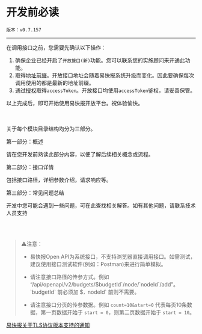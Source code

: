 # 开发前必读

`版本：v0.7.157`

---

在调用接口之前，您需要先确认以下操作：

1. 确保企业已经开启了`开放接口(新)`功能。您可以联系您的实施顾问来开通此功能。
2. 取得[地址前缀](getting-started/origin)。开放接口地址会随着易快报系统升级而变化。因此要确保每次调用使用的都是最新的地址前缀。
3. 通过[授权](getting-started/auth)取得`accessToken`。开放接口均使用`accessToken`鉴权，请妥善保管。

以上完成后，即可开始使用易快报开放平台。祝体验愉快。

<br/>
<br/>
关于每个模块目录结构均分为三部分。

第一部分：概述

  请在您开发前熟读此部分内容，以便了解后续相关概念或流程。


第二部分：接口详情

  包括接口路径，详细参数介绍，请求响应等。


第三部分：常见问题总结

  开发中您可能会遇到一些问题，可在此查找相关解答。如有其他问题，请联系技术人员支持


<br/>
<br/>

> ⚠️注意：
> 
> - 易快报Open API为系统接口，不支持浏览器直接调用接口。如需测试，建议使用接口测试软件(例如：Postman)来进行简单模拟。
> 
> - 请注意接口路径的传参方式。例如 “/api/openapi/v2/budgets/$`budgetId`/node/`nodeId`/add”。`budgetId` 前必须加 `$`，`nodeId` 前则不需要。
> 
> - 请注意接口分页的传参数据。例如 `count=10&start=0` 代表每页10条数据，第一页数据开始于 `start = 0`，则第二页数据开始于 `start = 10`。



[易快报关于TLS协议版本支持的通知](notice/TLS)